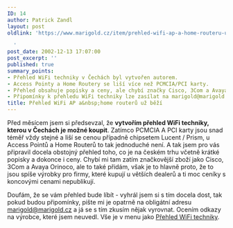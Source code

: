```yaml
---
ID: 14
author: Patrick Zandl
layout: post
oldlink: 'https://www.marigold.cz/item/prehled-wifi-ap-a-home-routeru-uz-bezi

  '
post_date: 2002-12-13 17:07:00
post_excerpt: ''
published: true
summary_points:
- Přehled WiFi techniky v Čechách byl vytvořen autorem.
- Access Pointy a Home Routery se liší více než PCMCIA/PCI karty.
- Přehled obsahuje popisky a ceny, ale chybí značky Cisco, 3Com a Avaya.
- Připomínky k přehledu WiFi techniky lze zasílat na marigold@marigold.cz.
title: Přehled WiFi AP a&nbsp;home routerů už běží
---
```


<p>
Před měsícem jsem si předsevzal, že <STRONG>vytvořím přehled WiFi techniky, kterou v Čechách je možné koupit</STRONG>. Zatímco PCMCIA A PCI karty jsou snad téměř vždy stejné a liší se cenou případně chipsetem Lucent / Prism, u Access Pointů a Home Routerů to tak jednoduché není. A tak jsem pro vás připravil docela obstojný přehled toho, co je na českém trhu včetně krátké popisky a dokonce i ceny. Chybí mi tam zatím značkovější zboží jako Cisco, 3Com a Avaya Orinoco, ale to také přidám, však je to hlavně proto, že to jsou spíše výrobky pro firmy, které kupují u větších dealerů a ti moc ceníky s koncovými cenami nepublikují.</p>

<p>
Doufám, že se vám přehled bude líbít - vyhrál jsem si s tím docela dost, tak pokud budou připomínky, pište mi je opatrně na obligátní adresu <A href="mailto:marigold@marigold.cz">marigold@marigold.cz</A> a já se s tím zkusím nějak vyrovnat. Ocením odkazy na výrobce, které jsem neuvedl. Vše je v menu jako <A href="http://www.marigold.cz/prehledwifi/">Přehled WiFi techniky</A>.</p>